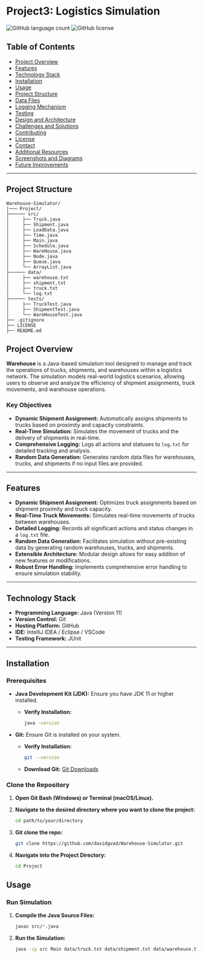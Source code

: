 # Project3: Logistics Simulation

![GitHub language count](https://img.shields.io/github/languages/count/davidgvad/Warehouse)
![GitHub license](https://img.shields.io/github/license/davidgvad/Warehouse)

## Table of Contents

- [Project Overview](#project-overview)
- [Features](#features)
- [Technology Stack](#technology-stack)
- [Installation](#installation)
- [Usage](#usage)
- [Project Structure](#project-structure)
- [Data Files](#data-files)
- [Logging Mechanism](#logging-mechanism)
- [Testing](#testing)
- [Design and Architecture](#design-and-architecture)
- [Challenges and Solutions](#challenges-and-solutions)
- [Contributing](#contributing)
- [License](#license)
- [Contact](#contact)
- [Additional Resources](#additional-resources)
- [Screenshots and Diagrams](#screenshots-and-diagrams)
- [Future Improvements](#future-improvements)

---
## Project Structure

```plaintext
Warehouse-Simulator/
|─── Project/
├────── src/
│     ├── Truck.java
│     ├── Shipment.java
│     ├── LoadData.java
│     ├── Time.java
│     ├── Main.java
│     ├── Schedule.java
│     ├── WareHouse.java
│     ├── Node.java
│     ├── Queue.java
│     └── ArrayList.java
├────── data/
│     ├── warehouse.txt
│     ├── shipment.txt
│     ├── truck.txt
|     └── log.txt
├────── tests/
│     ├── TruckTest.java
│     ├── ShipmentTest.java
│     └── WareHouseTest.java
├── .gitignore
├── LICENSE
├── README.md
```
## Project Overview

**Warehouse** is a Java-based simulation tool designed to manage and track the operations of trucks, shipments, and warehouses within a logistics network. The simulation models real-world logistics scenarios, allowing users to observe and analyze the efficiency of shipment assignments, truck movements, and warehouse operations.

### Key Objectives

- **Dynamic Shipment Assignment:** Automatically assigns shipments to trucks based on proximity and capacity constraints.
- **Real-Time Simulation:** Simulates the movement of trucks and the delivery of shipments in real-time.
- **Comprehensive Logging:** Logs all actions and statuses to `log.txt` for detailed tracking and analysis.
- **Random Data Generation:** Generates random data files for warehouses, trucks, and shipments if no input files are provided.

---

## Features

- **Dynamic Shipment Assignment:** Optimizes truck assignments based on shipment proximity and truck capacity.
- **Real-Time Truck Movements:** Simulates real-time movements of trucks between warehouses.
- **Detailed Logging:** Records all significant actions and status changes in a `log.txt` file.
- **Random Data Generation:** Facilitates simulation without pre-existing data by generating random warehouses, trucks, and shipments.
- **Extensible Architecture:** Modular design allows for easy addition of new features or modifications.
- **Robust Error Handling:** Implements comprehensive error handling to ensure simulation stability.

---

## Technology Stack

- **Programming Language:** Java (Version 11)
- **Version Control:** Git
- **Hosting Platform:** GitHub
- **IDE:** IntelliJ IDEA / Eclipse / VSCode 
- **Testing Framework:** JUnit

---

## Installation

### Prerequisites

- **Java Development Kit (JDK):** Ensure you have JDK 11 or higher installed.
  - **Verify Installation:**
    ```bash
    java -version
    ```

- **Git:** Ensure Git is installed on your system.
  - **Verify Installation:**
    ```bash
    git --version
    ```
  - **Download Git:** [Git Downloads](https://git-scm.com/downloads)

### Clone the Repository

1. **Open Git Bash (Windows) or Terminal (macOS/Linux).**

2. **Navigate to the desired directory where you want to clone the project:**
   ```bash
   cd path/to/your/directory
   ```
3. **Git clone the repo:**
    ```bash
    git clone https://github.com/davidgvad/Warehouse-Simulator.git
    ```
4. **Navigate into the Project Directory:**
    ```bash
    cd Project
    ```
## Usage

### Run Simulation
1. **Compile the Java Source Files:**
    ```bash
    javac src/*.java
    ```
2. **Run the Simulation:**
    ```bash
    java -cp src Main data/truck.txt data/shipment.txt data/warehouse.txt
    ```  
   

